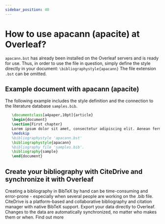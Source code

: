 ```yaml
---
sidebar_position: 40
---
```


# How to use apacann (apacite) at Overleaf?
`apacann.bst` has already been installed on the Overleaf servers and is ready for use. Thus, in order to use the file in question, simply define the style directly in your document: `\bibliographystyle{apacann}` The file extension `.bst` can be omitted.

## Example document with apacann (apacite)
The following example includes the style definition and the connection to the literature database `samples.bib`.
```tex
   \documentclass[a4paper,10pt]{article}
   \begin{document}
   \section{First chapter}
   Lorem ipsum dolor sit amet, consectetur adipiscing elit. Aenean fermentum justo massa, ut maximus mauris sodales et. Aenean vel elit a erat rhoncus pharetra.
   \medskip
   %bibliographystyle 'apacann.bst'
   \bibliographystyle{apacann}
   %bibliography file 'samples.bib'.
   \bibliography{sample}
   \end{document}
```

## Create your bibliography with CiteDrive and synchronize it with Overleaf
Creating a bibliography in BibTeX by hand can be time-consuming and error-prone - especially when several people are working on the .bib file. CiteDrive is a platform-based and collaborative bibliography and citation manager with native BibTeX support. Export your data directly to Overleaf. Changes to the data are automatically synchronized, no matter who makes them or when. Find out more